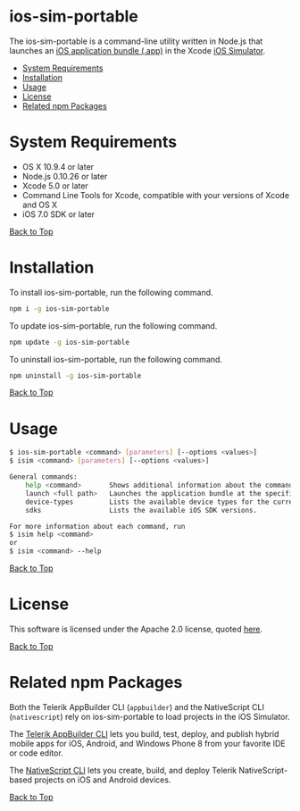ios-sim-portable
================

The ios-sim-portable is a command-line utility written in Node.js that launches an [iOS application bundle (.app)][5] in the Xcode [iOS Simulator][4].

* [System Requirements](#system-requirements)
* [Installation](#installation)
* [Usage](#usage)
* [License](#license)
* [Related npm Packages](#related-npm-packages)

System Requirements
===================

* OS X 10.9.4 or later
* Node.js 0.10.26 or later
* Xcode 5.0 or later
* Command Line Tools for Xcode, compatible with your versions of Xcode and OS X
* iOS 7.0 SDK or later 

[Back to Top][1]

Installation
============

To install ios-sim-portable, run the following command.

```bash
npm i -g ios-sim-portable
```

To update ios-sim-portable, run the following command.

```bash
npm update -g ios-sim-portable
```

To uninstall ios-sim-portable, run the following command.

```bash
npm uninstall -g ios-sim-portable
```

[Back to Top][1]

Usage
=====

```bash
$ ios-sim-portable <command> [parameters] [--options <values>]
$ isim <command> [parameters] [--options <values>]

General commands:
	help <command>       Shows additional information about the commands in this list.
	launch <full path>   Launches the application bundle at the specified path in the iOS Simulator.
	device-types         Lists the available device types for the current Xcode version.
	sdks                 Lists the available iOS SDK versions.

For more information about each command, run 
$ isim help <command>
or
$ isim <command> --help

```

[Back to Top][1]

License
=======

This software is licensed under the Apache 2.0 license, quoted <a href="LICENSE" target="_blank">here</a>.

[Back to Top][1]

Related npm Packages
================

Both the Telerik AppBuilder CLI (`appbuilder`) and the NativeScript CLI (`nativescript`) rely on ios-sim-portable to load projects in the iOS Simulator.

The [Telerik AppBuilder CLI][2] lets you build, test, deploy, and publish hybrid mobile apps for iOS, Android, and Windows Phone 8 from your favorite IDE or code editor.

The [NativeScript CLI][3] lets you create, build, and deploy Telerik NativeScript-based projects on iOS and Android devices.

[Back to Top][1]

[1]: #ios-sim-portable
[2]: https://www.npmjs.org/package/appbuilder
[3]: https://www.npmjs.org/package/nativescript
[4]: https://developer.apple.com/library/ios/documentation/IDEs/Conceptual/iOS_Simulator_Guide/Introduction/Introduction.html
[5]: https://developer.apple.com/library/ios/documentation/CoreFoundation/Conceptual/CFBundles/AboutBundles/AboutBundles.html#//apple_ref/doc/uid/10000123i-CH100-SW1